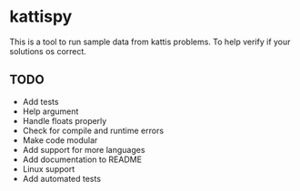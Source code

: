 # kattispy
This is a tool to run sample data from kattis problems. To help verify if your solutions os correct.



## TODO
* Add tests
* Help argument
* Handle floats properly
* Check for compile and runtime errors
* Make code modular
* Add support for more languages
* Add documentation to README
* Linux support
* Add automated tests
